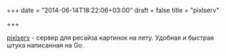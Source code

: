 +++
date = "2014-06-14T18:22:06+03:00"
draft = false
title = "pixlserv"

+++

<p><a href="http://reshnesh.github.io/pixlserv/">pixlserv</a>&nbsp;- сервер для ресайза картинок на лету. Удобная и быстрая штука написанная на Go.</p>

